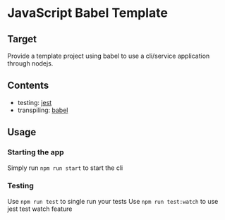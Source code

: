 # JavaScript Babel Template

## Target

Provide a template project using babel to use a cli/service application through nodejs.

## Contents

- testing: [jest](https://jestjs.io/)
- transpiling: [babel](https://babeljs.io/)

## Usage

### Starting the app

Simply run `npm run start` to start the cli

### Testing

Use `npm run test` to single run your tests
Use `npm run test:watch` to use jest test watch feature
